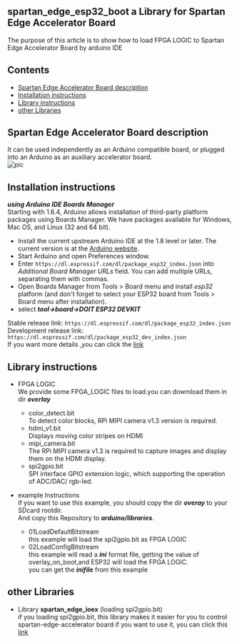 ## spartan_edge_esp32_boot a Library for Spartan Edge Accelerator Board  
The purpose of this article is to show how to load FPGA LOGIC to Spartan Edge Accelerator Board by arduino IDE  

## Contents
- [Spartan Edge Accelerator Board description](#Spartan-Edge-Accelerator-Board-description)
- [Installation instructions](#Installation-instructions)
- [Library instructions](#Library-instructions)
- [other Libraries](#other-Libraries)

## Spartan Edge Accelerator Board description
It can be used independently as an Arduino compatible board, or plugged into an Arduino as an auxiliary accelerator board.  
![pic](https://github.com/SU1JUN4KANG1/spartan_edge_esp32_boot/blob/master/doc/sprtan.png) 

## Installation instructions 
___using Arduino IDE Boards Manager___  
Starting with 1.6.4, Arduino allows installation of third-party platform packages using Boards Manager. We have packages available for Windows, Mac OS, and Linux (32 and 64 bit).

- Install the current upstream Arduino IDE at the 1.8 level or later. The current version is at the [Arduino website](http://www.arduino.cc/en/main/software).
- Start Arduino and open Preferences window.
- Enter ```https://dl.espressif.com/dl/package_esp32_index.json``` into *Additional Board Manager URLs* field. You can add multiple URLs, separating them with commas.
- Open Boards Manager from Tools > Board menu and install *esp32* platform (and don't forget to select your ESP32 board from Tools > Board menu after installation).
- select ___tool->board->DOIT ESP32 DEVKIT___   
  
  
Stable release link: `https://dl.espressif.com/dl/package_esp32_index.json`  
Development release link: `https://dl.espressif.com/dl/package_esp32_dev_index.json`  
If you want more details ,you can click the [link](https://github.com/espressif/arduino-esp32)

## Library instructions  
- FPGA LOGIC  
We provide some FPGA_LOGIC files to load.you can dowmload them in dir ___overlay___  
	+ color_detect.bit  
	To detect color blocks, RPi MIPI camera v1.3 version is required.  
	+ hdmi_v1.bit  
	Displays moving color stripes on HDMI  
	+ mipi_camera.bit  
	The RPi MIPI camera v1.3 is required to capture images and display them on the HDMI display.  
	+ spi2gpio.bit  
	SPI interface GPIO extension logic, which supporting the operation of ADC/DAC/ rgb-led.  

- example Instructions  
if you want to use this example, you should copy the dir ___overay___ to your SDcard rootdir.  
And copy this Repository to ___arduino/libraries___.  
	+ 01LoadDefaultBitstream  
	this example will load the spi2gpio.bit as FPGA LOGIC  
	+ 02LoadConfigBitstream  
	this example will read a ___ini___ format file, getting the value of overlay_on_boot,and ESP32 will load the FPGA LOGIC.  
	you can get the ___inifile___ from this example

## other Libraries  
+ Library __spartan_edge_ioex__ (loading spi2gpio.bit)  
if you loading spi2gpio.bit, this library makes it easier for you to control spartan-edge-accelerator board
if you want to use it, you can click this [link](https://github.com/SU1JUN4KANG1/spartan_edge_ioex)




